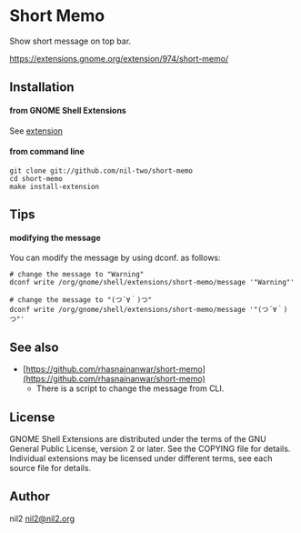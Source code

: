 Short Memo
==========

Show short message on top bar.

https://extensions.gnome.org/extension/974/short-memo/

Installation
------------

#### from GNOME Shell Extensions

See [extension](https://extensions.gnome.org/extension/974/short-memo/)

#### from command line

```
git clone git://github.com/nil-two/short-memo
cd short-memo
make install-extension
```

Tips
----

#### modifying the message

You can modify the message by using dconf. as follows:

```
# change the message to "Warning"
dconf write /org/gnome/shell/extensions/short-memo/message '"Warning"'

# change the message to "(つ´∀｀)つ"
dconf write /org/gnome/shell/extensions/short-memo/message '"(つ´∀｀)つ"'
```

See also
--------

- [https://github.com/rhasnainanwar/short-memo](https://github.com/rhasnainanwar/short-memo)
  - There is a script to change the message from CLI.

License
-------

GNOME Shell Extensions are distributed under the terms of the GNU General Public License,
version 2 or later. See the COPYING file for details.
Individual extensions may be licensed under different terms,
see each source file for details.

Author
------

nil2 <nil2@nil2.org>
